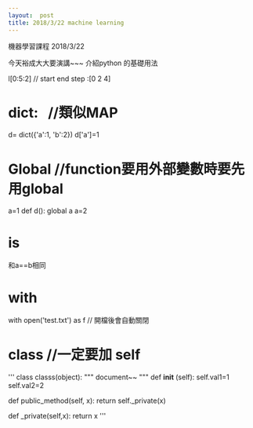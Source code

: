 ```yaml
---
layout:  post
title: 2018/3/22 machine learning
---
```


機器學習課程 2018/3/22 

今天裕成大大要演講~~~  介紹python 的基礎用法

l[0:5:2]  // start end step :[0 2 4]

# dict:   //類似MAP
d= dict({'a':1, 'b':2}) 
d['a']=1

# Global //function要用外部變數時要先用global

a=1
def d():
  global a
  a=2 
  
# is
和a==b相同 

# with
with open('test.txt') as f // 開檔後會自動關閉

# class  //一定要加 self

'''
class classs(object):
  """
  document~~
  """
  def __init__ (self):
    self.val1=1
    self.val2=2
    
  def public_method(self, x):
    return self._private(x)
    
  def _private(self,x):
    return x
'''  
  











